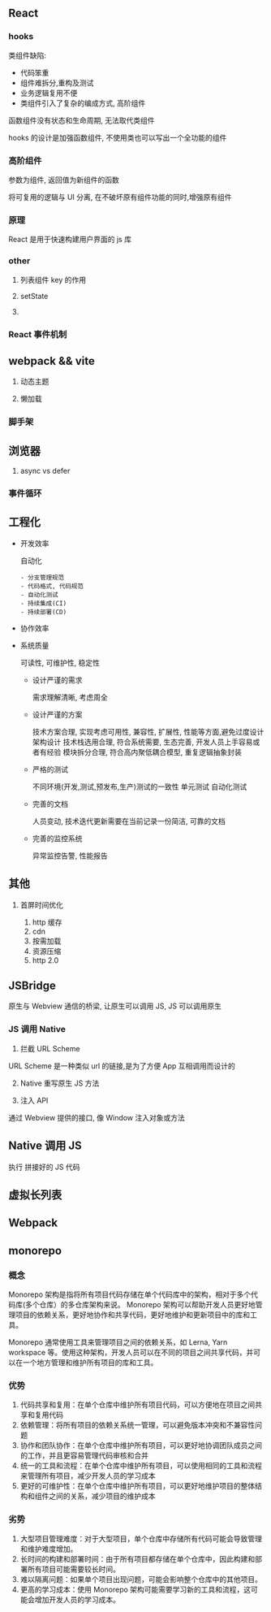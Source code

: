 ## React

### hooks

类组件缺陷:

- 代码笨重
- 组件难拆分,重构及测试
- 业务逻辑复用不便
- 类组件引入了复杂的编成方式, 高阶组件

函数组件没有状态和生命周期, 无法取代类组件

hooks 的设计是加强函数组件, 不使用类也可以写出一个全功能的组件

### 高阶组件

参数为组件, 返回值为新组件的函数

将可复用的逻辑与 UI 分离, 在不破坏原有组件功能的同时,增强原有组件

### 原理

React 是用于快速构建用户界面的 js 库

### other

1. 列表组件 key 的作用

2. setState

3.

### React 事件机制

## webpack && vite

1. 动态主题

2. 懒加载

### 脚手架

## 浏览器

1. async vs defer

### 事件循环

## 工程化

- 开发效率

  自动化

      - 分支管理规范
      - 代码格式, 代码规范
      - 自动化测试
      - 持续集成(CI)
      - 持续部署(CD)

- 协作效率

- 系统质量

  可读性, 可维护性, 稳定性

  - 设计严谨的需求

    需求理解清晰, 考虑周全

  - 设计严谨的方案

    技术方案合理, 实现考虑可用性, 兼容性, 扩展性, 性能等方面,避免过度设计
    架构设计
    技术栈选用合理, 符合系统需要, 生态完善, 开发人员上手容易或者有经验
    模块拆分合理, 符合高内聚低耦合模型, 重复逻辑抽象封装

  - 严格的测试

    不同环境(开发,测试,预发布,生产)测试的一致性
    单元测试
    自动化测试

  - 完善的文档

    人员变动, 技术迭代更新需要在当前记录一份简洁, 可靠的文档

  - 完善的监控系统

    异常监控告警, 性能报告

## 其他

1. 首屏时间优化

   1. http 缓存
   2. cdn
   3. 按需加载
   4. 资源压缩
   5. http 2.0

## JSBridge

原生与 Webview 通信的桥梁, 让原生可以调用 JS, JS 可以调用原生

### JS 调用 Native

1. 拦截 URL Scheme

URL Scheme 是一种类似 url 的链接,是为了方便 App 互相调用而设计的

2. Native 重写原生 JS 方法

3. 注入 API

通过 Webview 提供的接口, 像 Window 注入对象或方法

## Native 调用 JS

执行 拼接好的 JS 代码

## 虚拟长列表

## Webpack

## monorepo

### 概念

Monorepo 架构是指将所有项目代码存储在单个代码库中的架构，相对于多个代码库(多个仓库）的多仓库架构来说。 Monorepo 架构可以帮助开发人员更好地管理项目的依赖关系，更好地协作和共享代码，更好地维护和更新项目中的库和工具。

Monorepo 通常使用工具来管理项目之间的依赖关系，如 Lerna, Yarn workspace 等。使用这种架构，开发人员可以在不同的项目之间共享代码，并可以在一个地方管理和维护所有项目的库和工具。

### 优势

1. 代码共享和复用：在单个仓库中维护所有项目代码，可以方便地在项目之间共享和复用代码
2. 依赖管理：将所有项目的依赖关系统一管理，可以避免版本冲突和不兼容性问题
3. 协作和团队协作：在单个仓库中维护所有项目，可以更好地协调团队成员之间的工作，并且更容易管理代码审核和合并
4. 统一的工具和流程：在单个仓库中维护所有项目，可以使用相同的工具和流程来管理所有项目，减少开发人员的学习成本
5. 更好的可维护性：在单个仓库中维护所有项目，可以更好地维护项目的整体结构和组件之间的关系，减少项目的维护成本

### 劣势

1. 大型项目管理难度：对于大型项目，单个仓库中存储所有代码可能会导致管理和维护难度增加。
2. 长时间的构建和部署时间：由于所有项目都存储在单个仓库中，因此构建和部署所有项目可能需要较长时间。
3. 难以隔离问题：如果单个项目出现问题，可能会影响整个仓库中的其他项目。
4. 更高的学习成本：使用 Monorepo 架构可能需要学习新的工具和流程，这可能会增加开发人员的学习成本。
